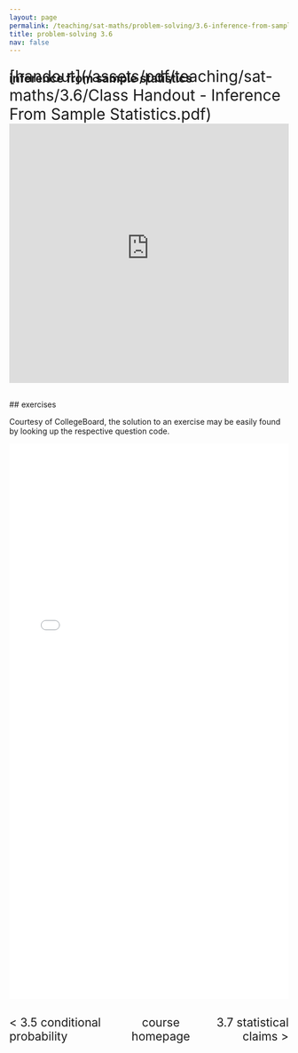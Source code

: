 ```yaml
---
layout: page
permalink: /teaching/sat-maths/problem-solving/3.6-inference-from-sample-statistics/
title: problem-solving 3.6
nav: false
---
```


## inference from sample statistics

<div style="margin-top: -50px;"></div>
<span style="float:right; font-size: 2em;">  [handout](/assets/pdf/teaching/sat-maths/3.6/Class Handout - Inference From Sample Statistics.pdf)</span> 
<br> 
<div style="margin-top: 30px;"></div>
<iframe 
    class="rounded z-depth-1" 
    zoomable="true" 
    style="width: 100%; height: 350pt;" 
    src="https://www.youtube-nocookie.com/embed/cMB9HqZ8s9w?si=Di-eJ1fak9iRiE5v" 
    title="YouTube video player" 
    frameborder="0" 
    allow="accelerometer; autoplay; clipboard-write; encrypted-media; gyroscope; picture-in-picture; web-share" 
    referrerpolicy="strict-origin-when-cross-origin" 
    allowfullscreen>
</iframe>


<div style="margin-top: 30px;"></div>
## exercises 

Courtesy of CollegeBoard, the solution to an exercise may be easily found by looking up the respective question code.

<center>
<iframe src="/assets/pdf/teaching/sat-maths/3.6/Exercises - Inference from Sample Statistics.pdf" width="100%" height="1000" style="border: none;">
  <p>Your browser does not support iframes.</p>
</iframe>
</center>

<div style="margin-top: 30px;"></div>
<div style="display: flex; justify-content: space-between; align-items: center;">
  <a href="/teaching/sat-maths/problem-solving/3.5-conditional-probability/" style="font-size: 1.5em; text-decoration: none;"> < 3.5 conditional probability </a>
  <a href="/teaching/sat-maths/" style="font-size: 1.5em; text-decoration: none; text-align: center;"> course homepage </a>
  <a href="/teaching/sat-maths/problem-solving/3.7-statistical-claims/" style="font-size: 1.5em; text-decoration: none; text-align: right;"> 3.7 statistical claims > </a>
</div>

